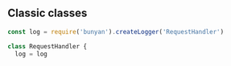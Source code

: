 ## Classic classes

```js
const log = require('bunyan').createLogger('RequestHandler')

class RequestHandler {
  log = log
  
  
  
```



